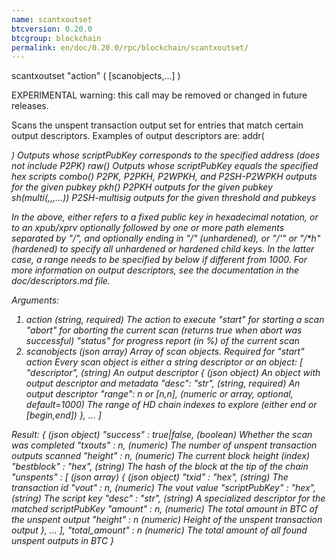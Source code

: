 ```yaml
---
name: scantxoutset
btcversion: 0.20.0
btcgroup: blockchain
permalink: en/doc/0.20.0/rpc/blockchain/scantxoutset/
---
```


scantxoutset "action" ( [scanobjects,...] )

EXPERIMENTAL warning: this call may be removed or changed in future releases.

Scans the unspent transaction output set for entries that match certain output descriptors.
Examples of output descriptors are:
    addr(<address>)                      Outputs whose scriptPubKey corresponds to the specified address (does not include P2PK)
    raw(<hex script>)                    Outputs whose scriptPubKey equals the specified hex scripts
    combo(<pubkey>)                      P2PK, P2PKH, P2WPKH, and P2SH-P2WPKH outputs for the given pubkey
    pkh(<pubkey>)                        P2PKH outputs for the given pubkey
    sh(multi(<n>,<pubkey>,<pubkey>,...)) P2SH-multisig outputs for the given threshold and pubkeys

In the above, <pubkey> either refers to a fixed public key in hexadecimal notation, or to an xpub/xprv optionally followed by one
or more path elements separated by "/", and optionally ending in "/*" (unhardened), or "/*'" or "/*h" (hardened) to specify all
unhardened or hardened child keys.
In the latter case, a range needs to be specified by below if different from 1000.
For more information on output descriptors, see the documentation in the doc/descriptors.md file.

Arguments:
1. action                        (string, required) The action to execute
                                 "start" for starting a scan
                                 "abort" for aborting the current scan (returns true when abort was successful)
                                 "status" for progress report (in %) of the current scan
2. scanobjects                   (json array) Array of scan objects. Required for "start" action
                                 Every scan object is either a string descriptor or an object:
     [
       "descriptor",             (string) An output descriptor
       {                         (json object) An object with output descriptor and metadata
         "desc": "str",          (string, required) An output descriptor
         "range": n or [n,n],    (numeric or array, optional, default=1000) The range of HD chain indexes to explore (either end or [begin,end])
       },
       ...
     ]

Result:
{                                (json object)
  "success" : true|false,        (boolean) Whether the scan was completed
  "txouts" : n,                  (numeric) The number of unspent transaction outputs scanned
  "height" : n,                  (numeric) The current block height (index)
  "bestblock" : "hex",           (string) The hash of the block at the tip of the chain
  "unspents" : [                 (json array)
    {                            (json object)
      "txid" : "hex",            (string) The transaction id
      "vout" : n,                (numeric) The vout value
      "scriptPubKey" : "hex",    (string) The script key
      "desc" : "str",            (string) A specialized descriptor for the matched scriptPubKey
      "amount" : n,              (numeric) The total amount in BTC of the unspent output
      "height" : n               (numeric) Height of the unspent transaction output
    },
    ...
  ],
  "total_amount" : n             (numeric) The total amount of all found unspent outputs in BTC
}


